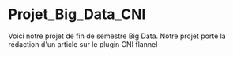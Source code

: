# Projet_Big_Data_CNI
Voici notre projet de fin de semestre Big Data. Notre projet porte la rédaction d'un article sur le plugin CNI flannel 

